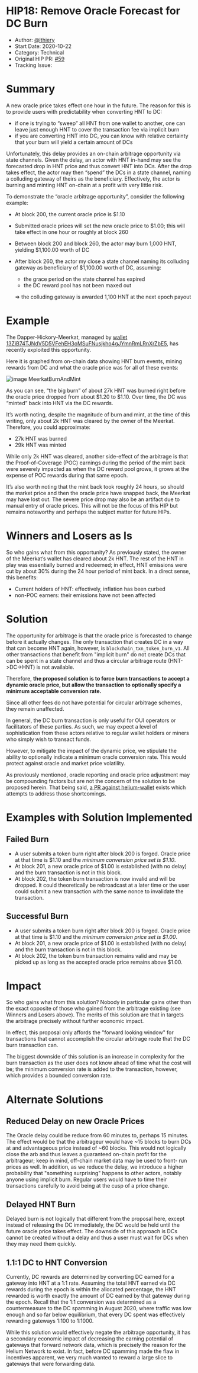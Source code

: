# HIP18: Remove Oracle Forecast for DC Burn

- Author: [@lthiery](https://github.com/lthiery)
- Start Date: 2020-10-22
- Category: Technical
- Original HIP PR: [#59](https://github.com/helium/HIP/pull/62)
- Tracking Issue: 

# Summary
[summary]: #summary
A new oracle price takes effect one hour in the future. The reason for this is to provide users with predictability when
 converting HNT to DC:
* if one is trying to “sweep” all HNT from one wallet to another, one can leave just enough HNT to cover the transaction 
fee via implicit burn
* if you are converting HNT into DC, you can know with relative certainty that your burn will yield a certain amount of 
DCs
 
Unfortunately, this delay provides an on-chain arbitrage opportunity via state channels. Given the delay, an actor with 
 HNT in-hand may see the forecasted drop in HNT price and thus convert HNT into DCs. After the drop takes effect, the 
 actor may then “spend” the DCs in a state channel, naming a colluding gateway of theirs as the beneficiary. Effectively, 
 the actor is burning and minting HNT on-chain at a profit with very little risk. 
 
To demonstrate the “oracle arbitrage opportunity”, consider the following example:
 * At block 200, the current oracle price is $1.10 
 * Submitted oracle prices will set the new oracle price to $1.00; this will take effect in one hour or roughly at block 
 260
 * Between block 200 and block 260, the actor may burn 1,000 HNT, yielding $1,100.00 worth of DC
 * After block 260, the actor my close a state channel naming its colluding gateway as beneficiary of $1,100.00 worth of
 DC, assuming:
    * the grace period on the state channel has expired
    * the DC reward pool has not been maxed out
 	
 	⇒ the colluding gateway is awarded 1,100 HNT at the next epoch payout
 

# Example
[example]: #example

The Dapper-Hickory-Meerkat, managed by [wallet 13ZiB74TJNdV5D5VFehEH3oMSuFNusjkho4gJYmnRmLRnXrZbE5](https://explorer.helium.com/accounts/13ZiB74TJNdV5D5VFehEH3oMSuFNusjkho4gJYmnRmLRnXrZbE5), has recently exploited this opportunity.

Here it is graphed from on-chain data showing HNT burn events, mining rewards from DC and what the oracle price was for 
 all of these events:

![image MeerkatBurnAndMint](./0018-oracle-arb-fix/meerkat.png)


As you can see, “the big burn” of about 27k HNT was burned right before the oracle price dropped from about $1.20 to 
$1.10. Over time, the DC was “minted” back into HNT via the DC rewards.

It’s worth noting, despite the magnitude of burn and mint, at the time of this writing, only about 2k HNT was cleared
 by the owner of the Meerkat. Therefore, you could approximate:
* 27k HNT was burned
* 29k HNT was minted

While only 2k HNT was cleared, another side-effect of the arbitrage is that the Proof-of-Coverage (POC) earnings during 
 the period of the mint back were severely impacted as when the DC reward pool grows, it grows at the expense of POC 
 rewards during that same epoch. 

It’s also worth noting that the mint back took roughly 24 hours, so should the market price and then the oracle price 
 have snapped back, the Meerkat may have lost out. The severe price drop may also be an artifact due to manual entry of 
 oracle prices. This will not be the focus of this HIP but remains noteworthy and perhaps the subject matter for future 
 HIPs.

# Winners and Losers as Is
[winners-and-losers-as-is]: #winners-and-losers-as-is

So who gains what from this opportunity? As previously stated, the owner of the Meerkat’s wallet has cleared about 2k 
 HNT. The rest of the HNT in play was essentially burned and redeemed; in effect, HNT emissions were cut by about 30% 
 during the 24 hour period of mint back. In a direct sense, this benefits:
* Current holders of HNT: effectively, inflation has been curbed
* non-POC earners: their emissions have not been affected

# Solution
[solution]: #solution

The opportunity for arbitrage is that the oracle price is forecasted to change before it actually changes. The only 
 transaction that creates DC in a way that can become HNT again, however, is `blockchain_txn_token_burn_v1`. All other
 transactions that benefit from "implicit burn" do not create DCs that can be spent in a state channel and thus a
 circular arbitrage route (HNT->DC->HNT) is not available.

Therefore, **the proposed solution is to force burn transactions to accept a dynamic oracle price, but allow the 
 transaction to optionally specify a minimum acceptable conversion rate.**

Since all other fees do not have potential for circular arbitrage schemes, they remain unaffected.

In general, the DC burn transaction is only useful for OUI operators or facilitators of these parties. As such, we may
 expect a level of sophistication from these actors relative to regular wallet holders or miners who simply wish to 
 transact funds.

However, to mitigate the impact of the dynamic price, we stipulate the ability to optionally indicate a minimum 
 oracle conversion rate. This would protect against oracle and market price volatility.

As previously mentioned, oracle reporting and oracle price adjustment may be compounding factors but are not the concern
 of the solution to be proposed herein. That being said, [a PR against helium-wallet](https://github.com/helium/helium-wallet-rs/pull/58)
 exists which attempts to address those shortcomings.

# Examples with Solution Implemented
[examples-with-solution-implemented]: #examples-with-solution-implemented

## Failed Burn

* A user submits a token burn right after block 200 is forged. Oracle price at that time is $1.10 and the *minimum 
 conversion price set is $1.10*.
* At block 201, a new oracle price of $1.00 is established (with no delay) and the burn transaction is not in this block.
* At block 202, the token burn transaction is now invalid and will be dropped. It could theoretically be rebroadcast at 
a later time or the user could submit a new transaction with the same nonce to invalidate the transaction.

## Successful Burn

* A user submits a token burn right after block 200 is forged. Oracle price at that time is $1.10 and the *minimum 
 conversion price set is $1.00*.
* At block 201, a new oracle price of $1.00 is established (with no delay) and the burn transaction is not in this block.
* At block 202, the token burn transaction remains valid and may be picked up as long as the accepted oracle price
remains above $1.00.

# Impact
[impact]: #impact

So who gains what from this solution? Nobody in particular gains other than the exact opposite of those who gained from
 the arbitrage existing (see Winners and Losers above). The merits of this solution are that in targets the arbitrage
 precisely without further economic impact. 

In effect, this proposal only affords the "forward looking window" for transactions that cannot accomplish the circular
 arbitrage route that the DC burn transaction can. 

The biggest downside of this solution is an increase in complexity for the burn transaction as the user does not know 
 ahead of time what the cost will be; the minimum conversion rate is added to the transaction, however, which provides a 
 bounded conversion rate.

# Alternate Solutions
[alternate-solutions]: #alternate-solutions

## Reduced Delay on new Oracle Prices
The Oracle delay could be reduce from 60 minutes to, perhaps 15 minutes. The effect would be that the arbitrageur would
 have ~15 blocks to burn DCs at and advantageous price instead of ~60 blocks. This would not logically close the arb and
 thus leaves a guaranteed on-chain profit for the arbitrageur; keep in mind, off-chain market data may be used to front-
 run prices as well.  In addition, as we reduce the delay, we introduce a higher probability that "something surprising" 
 happens to other actors, notably anyone using implicit burn. Regular users would have to time their transactions 
 carefully to avoid being at the cusp of a price change.

## Delayed HNT Burn
Delayed burn is not logically that different from the proposal here, except instead of releasing the DC immediately, the
 DC would be held until the future oracle price takes effect. The downside of this approach is DCs cannot be created 
 without a delay and thus a user must wait for DCs when they may need them quickly.
 
## 1.1:1 DC to HNT Conversion
Currently, DC rewards are determined by converting DC earned for a gateway into HNT at a 1:1 rate. Assuming the total 
 HNT earned via DC rewards during the epoch is within the allocated percentage, the HNT rewarded is worth exactly the 
 amount of DC earned by that gateway during the epoch. Recall that the 1:1 conversion was determined as a countermeasure 
 to the DC spamming in August 2020, where traffic was low enough and so far below equilibrium, that every DC spent was
 effectively rewarding gateways 1:100 to 1:1000.

While this solution would effectively negate the arbitrage opportunity, it has a secondary economic impact of decreasing 
 the earning potential of gateways that forward network data, which is precisely the reason for the Helium Network to 
 exist. In fact, before DC spamming made the flaw in incentives apparent, we very much wanted to reward a large slice to 
 gateways that were forwarding data.
